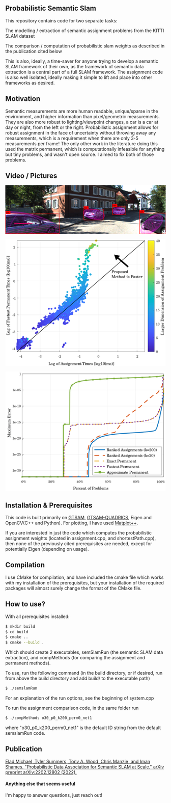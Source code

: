 ## Probabilistic Semantic Slam
This repository contains code for two separate tasks:

  The modelling / extraction of semantic assignment problems from the KITTI SLAM dataset

  The comparison / computation of probabilistic slam weights as described in the publication cited below
  
This is also, ideally, a time-saver for anyone trying to develop a semantic SLAM framework of their own, as the framework of semantic data extraction is a central part of a full SLAM framework. The assignment code is also well isolated, ideally making it simple to lift and place into other frameworks as desired. 

## Motivation
Semantic measurements are more human readable, unique/sparse in the environment, and higher information than pixel/geometric measurements. They are also more robust to lighting/viewpoint changes, a car is a car at day or night, from the left or the right. Probabilistic assignment allows for robust assignment in the face of uncertainty without throwing away any measurements, which is a requirement when there are only 3-5 measurements per frame! The only other work in the literature doing this used the matrix permanent, which is computationally infeasible for anything but tiny problems, and wasn't open source. I aimed to fix both of those problems.

## Video / Pictures

[![@youtube Probabilistic Assignment for Semantic SLAM](photoSamples/thumbnail.png)](https://youtu.be/-yuNgoN7JAI)

![Assignment Enumeration vs. Permanent Computation Time](/photoSamples/scatterTime.png)

![Assignment Enumeration vs. Permanent Accuracy](/photoSamples/errOrdStats.png)

## Installation & Prerequisites
This code is built primarily on [GTSAM](https://github.com/borglab/gtsam), [GTSAM-QUADRICS](https://github.com/best-of-acrv/gtsam-quadrics), Eigen and OpenCV(C++ and Python). For plotting, I have used [Matplot++](https://alandefreitas.github.io/matplotplusplus/). 

If you are interested in just the code which computes the probabilistic assignment weights (located in assignment.cpp, and shortestPath.cpp), then none of the previously cited prerequisites are needed, except for potentially Eigen (depending on usage).

## Compilation
I use CMake for compilation, and have included the cmake file which works with my installation of the prerequisites, but your installation of the required packages will almost surely change the format of the CMake file. 

## How to use?
With all prerequisites installed:

```sh
$ mkdir build
$ cd build
$ cmake ..
$ cmake --build .
```

Which should create 2 executables, semSlamRun (the semantic SLAM data extraction), and compMethods (for comparing the assignment and permanent methods). 

To use, run the following command (in the build directory, or if desired, run from above the build directory and add build/ to the executable path)
```sh
$ ./semslamRun
```
For an explanation of the run options, see the beginning of system.cpp

To run the assignment comparison code, in the same folder run
```sh
$ ./compMethods o30_p0_k200_perm0_net1
```
where "o30_p0_k200_perm0_net1" is the default ID string from the default semslamRun code.

## Publication
[Elad Michael, Tyler Summers, Tony A. Wood, Chris Manzie, and Iman Shames. "Probabilistic Data Association for Semantic SLAM at Scale." arXiv preprint arXiv:2202.12802 (2022).](https://arxiv.org/pdf/2202.12802.pdf)

#### Anything else that seems useful
I'm happy to answer questions, just reach out!
